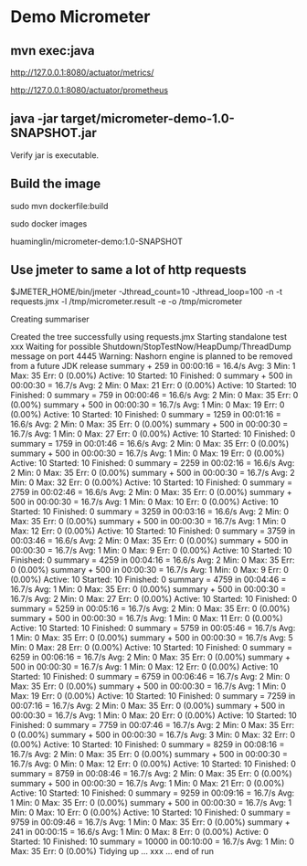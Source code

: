 # Demo Micrometer

## mvn exec:java

http://127.0.0.1:8080/actuator/metrics/

http://127.0.0.1:8080/actuator/prometheus

## java -jar target/micrometer-demo-1.0-SNAPSHOT.jar

Verify jar is executable.

## Build the image

sudo mvn dockerfile:build

sudo docker images

huaminglin/micrometer-demo:1.0-SNAPSHOT

## Use jmeter to same a lot of http requests 

$JMETER_HOME/bin/jmeter -Jthread_count=10 -Jthread_loop=100 -n -t requests.jmx -l /tmp/micrometer.result -e -o /tmp/micrometer

Creating summariser <summary>
Created the tree successfully using requests.jmx
Starting standalone test xxx
Waiting for possible Shutdown/StopTestNow/HeapDump/ThreadDump message on port 4445
Warning: Nashorn engine is planned to be removed from a future JDK release
summary +    259 in 00:00:16 =   16.4/s Avg:     3 Min:     1 Max:    35 Err:     0 (0.00%) Active: 10 Started: 10 Finished: 0
summary +    500 in 00:00:30 =   16.7/s Avg:     2 Min:     0 Max:    21 Err:     0 (0.00%) Active: 10 Started: 10 Finished: 0
summary =    759 in 00:00:46 =   16.6/s Avg:     2 Min:     0 Max:    35 Err:     0 (0.00%)
summary +    500 in 00:00:30 =   16.7/s Avg:     1 Min:     0 Max:    19 Err:     0 (0.00%) Active: 10 Started: 10 Finished: 0
summary =   1259 in 00:01:16 =   16.6/s Avg:     2 Min:     0 Max:    35 Err:     0 (0.00%)
summary +    500 in 00:00:30 =   16.7/s Avg:     1 Min:     0 Max:    27 Err:     0 (0.00%) Active: 10 Started: 10 Finished: 0
summary =   1759 in 00:01:46 =   16.6/s Avg:     2 Min:     0 Max:    35 Err:     0 (0.00%)
summary +    500 in 00:00:30 =   16.7/s Avg:     1 Min:     0 Max:    19 Err:     0 (0.00%) Active: 10 Started: 10 Finished: 0
summary =   2259 in 00:02:16 =   16.6/s Avg:     2 Min:     0 Max:    35 Err:     0 (0.00%)
summary +    500 in 00:00:30 =   16.7/s Avg:     2 Min:     0 Max:    32 Err:     0 (0.00%) Active: 10 Started: 10 Finished: 0
summary =   2759 in 00:02:46 =   16.6/s Avg:     2 Min:     0 Max:    35 Err:     0 (0.00%)
summary +    500 in 00:00:30 =   16.7/s Avg:     1 Min:     0 Max:    10 Err:     0 (0.00%) Active: 10 Started: 10 Finished: 0
summary =   3259 in 00:03:16 =   16.6/s Avg:     2 Min:     0 Max:    35 Err:     0 (0.00%)
summary +    500 in 00:00:30 =   16.7/s Avg:     1 Min:     0 Max:    12 Err:     0 (0.00%) Active: 10 Started: 10 Finished: 0
summary =   3759 in 00:03:46 =   16.6/s Avg:     2 Min:     0 Max:    35 Err:     0 (0.00%)
summary +    500 in 00:00:30 =   16.7/s Avg:     1 Min:     0 Max:     9 Err:     0 (0.00%) Active: 10 Started: 10 Finished: 0
summary =   4259 in 00:04:16 =   16.6/s Avg:     2 Min:     0 Max:    35 Err:     0 (0.00%)
summary +    500 in 00:00:30 =   16.7/s Avg:     1 Min:     0 Max:     9 Err:     0 (0.00%) Active: 10 Started: 10 Finished: 0
summary =   4759 in 00:04:46 =   16.7/s Avg:     1 Min:     0 Max:    35 Err:     0 (0.00%)
summary +    500 in 00:00:30 =   16.7/s Avg:     2 Min:     0 Max:    27 Err:     0 (0.00%) Active: 10 Started: 10 Finished: 0
summary =   5259 in 00:05:16 =   16.7/s Avg:     2 Min:     0 Max:    35 Err:     0 (0.00%)
summary +    500 in 00:00:30 =   16.7/s Avg:     1 Min:     0 Max:    11 Err:     0 (0.00%) Active: 10 Started: 10 Finished: 0
summary =   5759 in 00:05:46 =   16.7/s Avg:     1 Min:     0 Max:    35 Err:     0 (0.00%)
summary +    500 in 00:00:30 =   16.7/s Avg:     5 Min:     0 Max:    28 Err:     0 (0.00%) Active: 10 Started: 10 Finished: 0
summary =   6259 in 00:06:16 =   16.7/s Avg:     2 Min:     0 Max:    35 Err:     0 (0.00%)
summary +    500 in 00:00:30 =   16.7/s Avg:     1 Min:     0 Max:    12 Err:     0 (0.00%) Active: 10 Started: 10 Finished: 0
summary =   6759 in 00:06:46 =   16.7/s Avg:     2 Min:     0 Max:    35 Err:     0 (0.00%)
summary +    500 in 00:00:30 =   16.7/s Avg:     1 Min:     0 Max:    19 Err:     0 (0.00%) Active: 10 Started: 10 Finished: 0
summary =   7259 in 00:07:16 =   16.7/s Avg:     2 Min:     0 Max:    35 Err:     0 (0.00%)
summary +    500 in 00:00:30 =   16.7/s Avg:     1 Min:     0 Max:    20 Err:     0 (0.00%) Active: 10 Started: 10 Finished: 0
summary =   7759 in 00:07:46 =   16.7/s Avg:     2 Min:     0 Max:    35 Err:     0 (0.00%)
summary +    500 in 00:00:30 =   16.7/s Avg:     3 Min:     0 Max:    32 Err:     0 (0.00%) Active: 10 Started: 10 Finished: 0
summary =   8259 in 00:08:16 =   16.7/s Avg:     2 Min:     0 Max:    35 Err:     0 (0.00%)
summary +    500 in 00:00:30 =   16.7/s Avg:     0 Min:     0 Max:    12 Err:     0 (0.00%) Active: 10 Started: 10 Finished: 0
summary =   8759 in 00:08:46 =   16.7/s Avg:     2 Min:     0 Max:    35 Err:     0 (0.00%)
summary +    500 in 00:00:30 =   16.7/s Avg:     1 Min:     0 Max:    21 Err:     0 (0.00%) Active: 10 Started: 10 Finished: 0
summary =   9259 in 00:09:16 =   16.7/s Avg:     1 Min:     0 Max:    35 Err:     0 (0.00%)
summary +    500 in 00:00:30 =   16.7/s Avg:     1 Min:     0 Max:    10 Err:     0 (0.00%) Active: 10 Started: 10 Finished: 0
summary =   9759 in 00:09:46 =   16.7/s Avg:     1 Min:     0 Max:    35 Err:     0 (0.00%)
summary +    241 in 00:00:15 =   16.6/s Avg:     1 Min:     0 Max:     8 Err:     0 (0.00%) Active: 0 Started: 10 Finished: 10
summary =  10000 in 00:10:00 =   16.7/s Avg:     1 Min:     0 Max:    35 Err:     0 (0.00%)
Tidying up ...    xxx
... end of run
